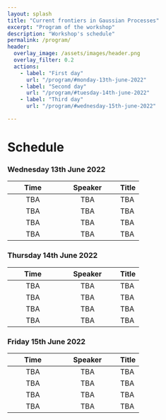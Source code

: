 ```yaml
---
layout: splash
title: "Current frontiers in Gaussian Processes"
excerpt: "Program of the workshop"
description: "Workshop's schedule"
permalink: /program/
header:
  overlay_image: /assets/images/header.png
  overlay_filter: 0.2
  actions:
    - label: "First day"
      url: "/program/#monday-13th-june-2022"
    - label: "Second day"
      url: "/program/#tuesday-14th-june-2022"
    - label: "Third day"
      url: "/program/#wednesday-15th-june-2022"

---
```


# Schedule 

### Wednesday 13th June 2022

| &nbsp;&nbsp;&nbsp;&nbsp;&nbsp;&nbsp;&nbsp;Time&nbsp;&nbsp;&nbsp;&nbsp;&nbsp;&nbsp;&nbsp; | &nbsp;&nbsp;&nbsp;&nbsp;&nbsp;&nbsp;Speaker&nbsp;&nbsp;&nbsp;&nbsp;&nbsp;&nbsp; | Title |  
|:-----------:|:-------------:|:-------------------|  
| TBA | TBA | TBA |  
| TBA | TBA | TBA |  
| TBA | TBA | TBA |  
| TBA | TBA | TBA |  

### Thursday 14th June 2022
  
| &nbsp;&nbsp;&nbsp;&nbsp;&nbsp;&nbsp;&nbsp;Time&nbsp;&nbsp;&nbsp;&nbsp;&nbsp;&nbsp;&nbsp; | &nbsp;&nbsp;&nbsp;&nbsp;&nbsp;&nbsp;Speaker&nbsp;&nbsp;&nbsp;&nbsp;&nbsp;&nbsp; | Title |  
|:-----------:|:-------------:|:-------------------|  
| TBA | TBA | TBA |  
| TBA | TBA | TBA |  
| TBA | TBA | TBA |  
| TBA | TBA | TBA | 

### Friday 15th June 2022 

| &nbsp;&nbsp;&nbsp;&nbsp;&nbsp;&nbsp;&nbsp;Time&nbsp;&nbsp;&nbsp;&nbsp;&nbsp;&nbsp;&nbsp; | &nbsp;&nbsp;&nbsp;&nbsp;&nbsp;&nbsp;Speaker&nbsp;&nbsp;&nbsp;&nbsp;&nbsp;&nbsp; | Title |  
|:-----------:|:-------------:|:-------------------|  
| TBA | TBA | TBA |  
| TBA | TBA | TBA |  
| TBA | TBA | TBA |  
| TBA | TBA | TBA | 

